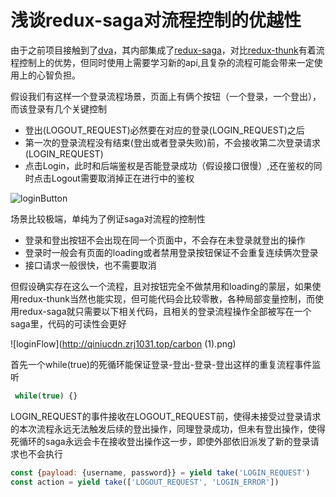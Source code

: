 # 浅谈redux-saga对流程控制的优越性

由于之前项目接触到了[dva](https://dvajs.com/)，其内部集成了[redux-saga](https://redux-saga.js.org/)，对比[redux-thunk](https://github.com/reduxjs/redux-thunk)有着流程控制上的优势，但同时使用上需要学习新的api,且复杂的流程可能会带来一定使用上的心智负担。



假设我们有这样一个登录流程场景，页面上有俩个按钮（一个登录，一个登出），而该登录有几个关键控制

* 登出(LOGOUT_REQUEST)必然要在对应的登录(LOGIN_REQUEST)之后
* 第一次的登录流程没有结束(登出或者登录失败)前，不会接收第二次登录请求(LOGIN_REQUEST)
* 点击Login，此时和后端鉴权是否能登录成功（假设接口很慢）,还在鉴权的同时点击Logout需要取消掉正在进行中的鉴权

![loginButton](http://qiniucdn.zrj1031.top/20200827203642.png)

场景比较极端，单纯为了例证saga对流程的控制性

* 登录和登出按钮不会出现在同一个页面中，不会存在未登录就登出的操作
* 登录时一般会有页面的loading或者禁用登录按钮保证不会重复连续俩次登录
* 接口请求一般很快，也不需要取消

但假设确实存在这么一个流程，且对按钮完全不做禁用和loading的蒙层，如果使用redux-thunk当然也能实现，但可能代码会比较零散，各种局部变量控制，而使用redux-saga就只需要以下相关代码，且相关的登录流程操作全部被写在一个saga里，代码的可读性会更好

![loginFlow](http://qiniucdn.zrj1031.top/carbon (1).png)

首先一个while(true)的死循环能保证登录-登出-登录-登出这样的重复流程事件监听

```javascript
 while(true) {}
```

LOGIN_REQUEST的事件接收在LOGOUT_REQUEST前，使得未接受过登录请求的本次流程永远无法触发后续的登出操作，同理登录成功，但未有登出操作，使得死循环的saga永远会卡在接收登出操作这一步，即使外部依旧派发了新的登录请求也不会执行

```javascript
const {payload: {username, password}} = yield take('LOGIN_REQUEST')
const action = yield take(['LOGOUT_REQUEST', 'LOGIN_ERROR'])
```



